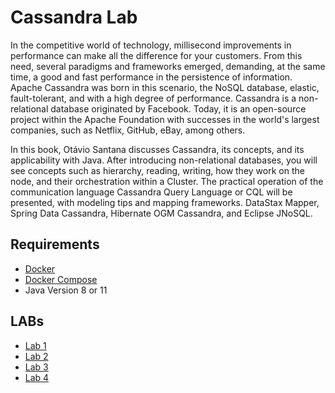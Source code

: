 # Cassandra Lab


In the competitive world of technology, millisecond improvements in performance can make all the difference for your customers. From this need, several paradigms and frameworks emerged, demanding, at the same time, a good and fast performance in the persistence of information. Apache Cassandra was born in this scenario, the NoSQL database, elastic, fault-tolerant, and with a high degree of performance. Cassandra is a non-relational database originated by Facebook. Today, it is an open-source project within the Apache Foundation with successes in the world's largest companies, such as Netflix, GitHub, eBay, among others.

In this book, Otávio Santana discusses Cassandra, its concepts, and its applicability with Java. After introducing non-relational databases, you will see concepts such as hierarchy, reading, writing, how they work on the node, and their orchestration within a Cluster. The practical operation of the communication language Cassandra Query Language or CQL will be presented, with modeling tips and mapping frameworks. DataStax Mapper, Spring Data Cassandra, Hibernate OGM Cassandra, and Eclipse JNoSQL.


## Requirements

* [Docker](https://docs.docker.com/engine/install/centos/)
* [Docker Compose](https://docs.docker.com/compose/install/)
* Java Version 8 or 11

## LABs

* [Lab 1](01-instalation.md)
* [Lab 2](02-cql.md)
* [Lab 3](03-cql-part-II.md)
* [Lab 4](04-try.md)

